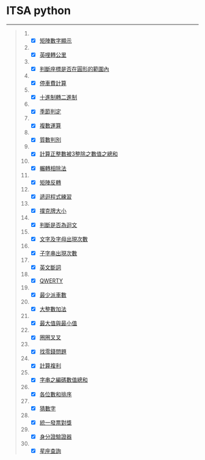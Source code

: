 # ITSA python
---
> 1. - [x] [矩陣數字顯示](https://e-tutor.itsa.org.tw/e-Tutor/mod/programming/view.php?id=30746)
> 2. - [x] [英哩轉公里](https://e-tutor.itsa.org.tw/e-Tutor/mod/programming/view.php?id=30747)
> 3. - [x] [判斷座標是否在圓形的範圍內](https://e-tutor.itsa.org.tw/e-Tutor/mod/programming/view.php?id=30749)
> 4. - [x] [停車費計算](https://e-tutor.itsa.org.tw/e-Tutor/mod/programming/view.php?id=30748)
> 5. - [x] [十進制轉二進制](https://e-tutor.itsa.org.tw/e-Tutor/mod/programming/view.php?id=30750)
> 6. - [x] [季節判定](https://e-tutor.itsa.org.tw/e-Tutor/mod/programming/view.php?id=30754)
> 7. - [x] [複數運算](https://e-tutor.itsa.org.tw/e-Tutor/mod/programming/view.php?id=30755)
> 8. - [x] [質數判別](https://e-tutor.itsa.org.tw/e-Tutor/mod/programming/view.php?id=30752)
> 9. - [x] [計算正整數被3整除之數值之總和](https://e-tutor.itsa.org.tw/e-Tutor/mod/programming/view.php?id=30751)
> 10. - [x] [輾轉相除法](https://e-tutor.itsa.org.tw/e-Tutor/mod/programming/view.php?id=30757)
> 11. - [x] [矩陣反轉](https://e-tutor.itsa.org.tw/e-Tutor/mod/programming/view.php?id=30760)
> 12. - [x] [遞迴程式練習](https://e-tutor.itsa.org.tw/e-Tutor/mod/programming/view.php?id=30761)
> 13. - [x] [撲克牌大小](https://e-tutor.itsa.org.tw/e-Tutor/mod/programming/view.php?id=30764)
> 14. - [x] [判斷是否為迴文](https://e-tutor.itsa.org.tw/e-Tutor/mod/programming/view.php?id=30766)
> 15. - [x] [文字及字母出現次數](https://e-tutor.itsa.org.tw/e-Tutor/mod/programming/view.php?id=30767)
> 16. - [x] [子字串出現次數](https://e-tutor.itsa.org.tw/e-Tutor/mod/programming/view.php?id=30768)
> 17. - [x] [英文斷詞](https://e-tutor.itsa.org.tw/e-Tutor/mod/programming/view.php?id=30769)
> 18. - [x] [QWERTY](https://e-tutor.itsa.org.tw/e-Tutor/mod/programming/view.php?id=30771)
> 19. - [x] [最少派車數](https://e-tutor.itsa.org.tw/e-Tutor/mod/programming/view.php?id=30777)
> 20. - [x] [大整數加法](https://e-tutor.itsa.org.tw/e-Tutor/mod/programming/view.php?id=30783)
> 21. - [x] [最大值與最小值](https://e-tutor.itsa.org.tw/e-Tutor/mod/programming/view.php?id=30786)
> 22. - [x] [圈圈叉叉](https://e-tutor.itsa.org.tw/e-Tutor/mod/programming/view.php?id=30787)
> 23. - [x] [找零錢問題](https://e-tutor.itsa.org.tw/e-Tutor/mod/programming/view.php?id=30756)
> 24. - [x] [計算複利](https://e-tutor.itsa.org.tw/e-Tutor/mod/programming/view.php?id=30759)
> 25. - [x] [字串之編碼數值總和](https://e-tutor.itsa.org.tw/e-Tutor/mod/programming/view.php?id=30790)
> 26. - [x] [各位數和排序](https://e-tutor.itsa.org.tw/e-Tutor/mod/programming/view.php?id=30785)
> 27. - [x] [猜數字](https://e-tutor.itsa.org.tw/e-Tutor/mod/programming/view.php?id=30784)
> 28. - [x] [統一發票對獎](https://e-tutor.itsa.org.tw/e-Tutor/mod/programming/view.php?id=30778)
> 29. - [x] [身分證驗證器](https://e-tutor.itsa.org.tw/e-Tutor/mod/programming/view.php?id=30779)
> 30. - [x] [星座查詢](https://e-tutor.itsa.org.tw/e-Tutor/mod/programming/view.php?id=30780)